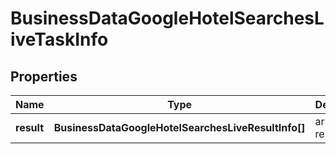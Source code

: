 # BusinessDataGoogleHotelSearchesLiveTaskInfo

## Properties

| Name | Type | Description | Notes |
|------------ | ------------- | ------------- | -------------|
**result** | **BusinessDataGoogleHotelSearchesLiveResultInfo[]** | array of results |[optional]|